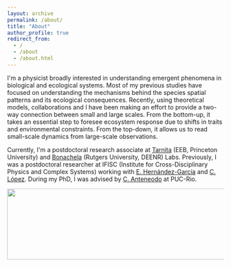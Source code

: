 ```yaml
---	
layout: archive
permalink: /about/
title: "About"  
author_profile: true	
redirect_from:
  - /
  - /about
  - /about.html
---
```



<!--



I am a physicist interested in the macroscopic phenomena that emerge in biological populations, focusing on topics such as population survival in heterogeneous environment, self-organization and ecosystem diversity. I received my doctoral degree in 2018, at Pontifícia Universidade Católica do Rio de Janeiro (PUC-Rio), with the thesis “Collective behavior of living beings under spatiotemporal environmental fluctuations”, advised by prof. Celia Anteneodo. From 2018 to 2020, I was a Postdoctoral researcher at IFISC (Institute for Cross-Disciplinary Physics and Complex Systems), working with profs. Emilio Hernández-García and Cristóbal López. At the moment, I am a Postdoctoral Research Associate at Princeton University under the supervision of professors Corina Tarnita (Departament of Ecology and Evolutionary Biology, Princeton University) and Juan Bonachela (Department of Ecology, Evolution, and Natural Resources, Rutgers University).


<p align="center">
  <img width="499" height="129" src="https://ehcolombo.github.io/images/spacetime.png">
</p>

<p align="center">
  <img width="648" height="640" src="https://ehcolombo.github.io/images/bg.png">
</p>

I am a physicist interested in the macroscopic phenomena that emerge in biological populations, focusing on topics such as population survival in heterogeneous environment, self-organization and ecosystem diversity. I received my doctoral degree in 2018, at Pontifícia Universidade Católica do Rio de Janeiro (PUC-Rio), with the thesis “Collective behavior of living beings under spatiotemporal environmental fluctuations”, advised by prof. Celia Anteneodo. From 2018 to 2020, I was a Postdoctoral researcher at IFISC (Institute for Cross-Disciplinary Physics and Complex Systems), working with profs. Emilio Hernández-García and Cristóbal López. At the moment, I am a Postdoctoral Research Associate at Princeton University under the supervision of professors Corina Tarnita (Departament of Ecology and Evolutionary Biology, Princeton University) and Juan Bonachela (Department of Ecology, Evolution, and Natural Resources, Rutgers University).


-->


I'm a physicist broadly interested in understanding emergent phenomena in biological and ecological systems. Most of my previous studies have focused on understanding the mechanisms behind the species spatial patterns and its ecological consequences. Recently, using theoretical models, collaborations and I have been making an effort to provide a two-way connection between small and large scales. From the bottom-up, it takes an essential step to foresee ecosystem response due to shifts in traits and environmental constraints. From the top-down, it allows us to read small-scale dynamics from large-scale observations.

Currently, I'm a postdoctoral research associate at <a href="https://scholar.princeton.edu/ctarnita/home">Tarnita</a> (EEB, Princeton University) and <a href="http://www.ugr.es/~jabonachela/">Bonachela</a> (Rutgers University, DEENR) Labs. Previously, I was a postdoctoral researcher at IFISC (Institute for Cross-Disciplinary Physics and Complex Systems) working with <a href="https://ifisc.uib-csic.es/users/emilio/">E. Hernández-García</a> and <a href="https://scholar.google.com/citations?user=HPapE6oAAAAJ&hl=en&oi=ao">C. López</a>. During my PhD, I was advised by 
<a href="https://sites.google.com/view/complex-systems-fis-puc-rio">C. Anteneodo</a> at PUC-Rio.



<p align="center">
  <img width="640" height="165" src="https://ehcolombo.github.io/images/spacetime.png">
</p>
